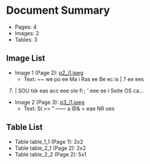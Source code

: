 # Document Summary

- Pages: 4
- Images: 2
- Tables: 3

## Image List

- Image 1 (Page 2): [p2_i1.jpeg](pdf_images/p2_i1.jpeg)
  - Text: ~~ we
po
ee
Ma i Ras ee Be ec
is | 7 ee ees
7. | SOU tsk eas acc eee oie fi
; ‘ eee ee
i Seite OS ca...
- Image 2 (Page 3): [p3_i1.jpeg](pdf_images/p3_i1.jpeg)
  - Text: SI >>
” —— a
@& =
eae NR oes

## Table List

- Table table_1_1 (Page 1): 2x2
- Table table_2_1 (Page 2): 2x2
- Table table_2_2 (Page 2): 5x1
